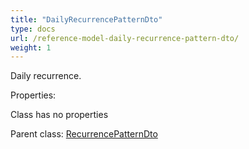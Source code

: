 ```yaml
---
title: "DailyRecurrencePatternDto"
type: docs
url: /reference-model-daily-recurrence-pattern-dto/
weight: 1
---
```

Daily recurrence.             

Properties:

Class has no properties

Parent class: [RecurrencePatternDto](/email/reference-model-recurrence-pattern-dto/)

